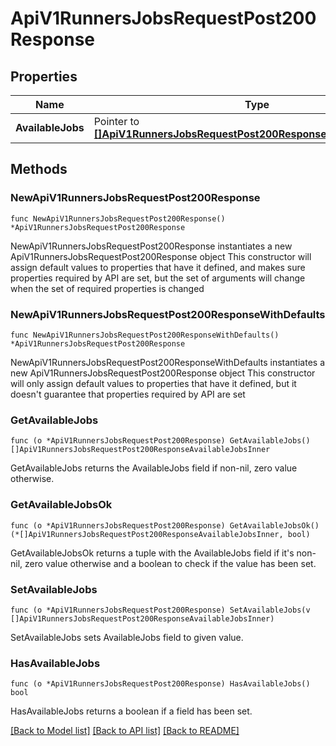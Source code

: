 # ApiV1RunnersJobsRequestPost200Response

## Properties

Name | Type | Description | Notes
------------ | ------------- | ------------- | -------------
**AvailableJobs** | Pointer to [**[]ApiV1RunnersJobsRequestPost200ResponseAvailableJobsInner**](ApiV1RunnersJobsRequestPost200ResponseAvailableJobsInner.md) |  | [optional] 

## Methods

### NewApiV1RunnersJobsRequestPost200Response

`func NewApiV1RunnersJobsRequestPost200Response() *ApiV1RunnersJobsRequestPost200Response`

NewApiV1RunnersJobsRequestPost200Response instantiates a new ApiV1RunnersJobsRequestPost200Response object
This constructor will assign default values to properties that have it defined,
and makes sure properties required by API are set, but the set of arguments
will change when the set of required properties is changed

### NewApiV1RunnersJobsRequestPost200ResponseWithDefaults

`func NewApiV1RunnersJobsRequestPost200ResponseWithDefaults() *ApiV1RunnersJobsRequestPost200Response`

NewApiV1RunnersJobsRequestPost200ResponseWithDefaults instantiates a new ApiV1RunnersJobsRequestPost200Response object
This constructor will only assign default values to properties that have it defined,
but it doesn't guarantee that properties required by API are set

### GetAvailableJobs

`func (o *ApiV1RunnersJobsRequestPost200Response) GetAvailableJobs() []ApiV1RunnersJobsRequestPost200ResponseAvailableJobsInner`

GetAvailableJobs returns the AvailableJobs field if non-nil, zero value otherwise.

### GetAvailableJobsOk

`func (o *ApiV1RunnersJobsRequestPost200Response) GetAvailableJobsOk() (*[]ApiV1RunnersJobsRequestPost200ResponseAvailableJobsInner, bool)`

GetAvailableJobsOk returns a tuple with the AvailableJobs field if it's non-nil, zero value otherwise
and a boolean to check if the value has been set.

### SetAvailableJobs

`func (o *ApiV1RunnersJobsRequestPost200Response) SetAvailableJobs(v []ApiV1RunnersJobsRequestPost200ResponseAvailableJobsInner)`

SetAvailableJobs sets AvailableJobs field to given value.

### HasAvailableJobs

`func (o *ApiV1RunnersJobsRequestPost200Response) HasAvailableJobs() bool`

HasAvailableJobs returns a boolean if a field has been set.


[[Back to Model list]](../README.md#documentation-for-models) [[Back to API list]](../README.md#documentation-for-api-endpoints) [[Back to README]](../README.md)


